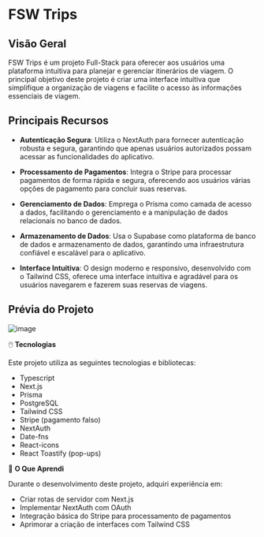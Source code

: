 # FSW Trips

## Visão Geral

FSW Trips é um projeto Full-Stack para oferecer aos usuários uma plataforma intuitiva para planejar e gerenciar itinerários de viagem. O principal objetivo deste projeto é criar uma interface intuitiva que simplifique a organização de viagens e facilite o acesso às informações essenciais de viagem.

## Principais Recursos

- **Autenticação Segura**: Utiliza o NextAuth para fornecer autenticação robusta e segura, garantindo que apenas usuários autorizados possam acessar as funcionalidades do aplicativo.
  
- **Processamento de Pagamentos**: Integra o Stripe para processar pagamentos de forma rápida e segura, oferecendo aos usuários várias opções de pagamento para concluir suas reservas.

- **Gerenciamento de Dados**: Emprega o Prisma como camada de acesso a dados, facilitando o gerenciamento e a manipulação de dados relacionais no banco de dados.

- **Armazenamento de Dados**: Usa o Supabase como plataforma de banco de dados e armazenamento de dados, garantindo uma infraestrutura confiável e escalável para o aplicativo.

- **Interface Intuitiva**: O design moderno e responsivo, desenvolvido com o Tailwind CSS, oferece uma interface intuitiva e agradável para os usuários navegarem e fazerem suas reservas de viagens.


## Prévia do Projeto
![image](https://github.com/GuilhermeFonsecaa/FSW-Trips/assets/78861702/3d077569-ee34-48c5-a540-45cfb9100638)



🖱️ **Tecnologias**

Este projeto utiliza as seguintes tecnologias e bibliotecas:

- Typescript
- Next.js
- Prisma
- PostgreSQL
- Tailwind CSS
- Stripe (pagamento falso)
- NextAuth
- Date-fns
- React-icons
- React Toastify (pop-ups)

🧠 **O Que Aprendi**

Durante o desenvolvimento deste projeto, adquiri experiência em:

- Criar rotas de servidor com Next.js
- Implementar NextAuth com OAuth
- Integração básica do Stripe para processamento de pagamentos
- Aprimorar a criação de interfaces com Tailwind CSS
